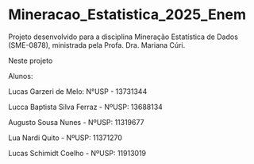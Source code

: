 # Mineracao_Estatistica_2025_Enem


Projeto desenvolvido para a disciplina Mineração Estatística de Dados (SME-0878), ministrada pela Profa. Dra. Mariana Cúri.

Neste projeto 




Alunos:

Lucas Garzeri de Melo: N°USP - 13731344

Lucca Baptista Silva Ferraz - NºUSP: 13688134

Augusto Sousa Nunes - NºUSP: 11319677

Lua Nardi Quito - NºUSP: 11371270

Lucas Schimidt Coelho - NºUSP: 11913019




